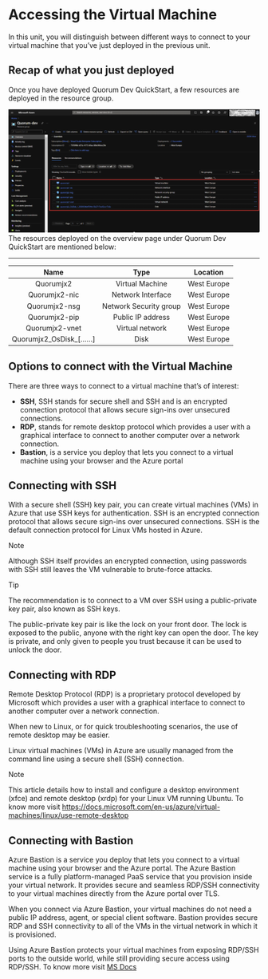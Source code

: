 # Accessing the Virtual Machine

In this unit, you will distinguish between different ways to connect to your virtual machine that you’ve just deployed in the previous unit.

## Recap of what you just deployed

Once you have deployed Quorum Dev QuickStart, a few resources are deployed in the resource group.

![Screenshot of all the resources created](/media/4.1-Resouces_deployed.png)
The resources deployed on the overview page under Quorum Dev QuickStart are mentioned below:

----------------------------------------------------------------------------------------------------
| Name | Type | Location |
| :---: | :---: | :---: |
| Quorumjx2 | Virtual Machine | West Europe |
| Quorumjx2-nic | Network Interface | West Europe |
| Quorumjx2-nsg | Network Security group | West Europe |
| Quorumjx2-pip | Public IP address | West Europe |
| Quorumjx2-vnet | Virtual network | West Europe |
| Quorumjx2_OsDisk_[……] | Disk | West Europe |

## Options to connect with the Virtual Machine

There are three ways to connect to a virtual machine that’s of interest:

- **SSH**, SSH stands for secure shell and SSH and is an encrypted connection protocol that allows secure sign-ins over unsecured connections.
- **RDP**, stands for remote desktop protocol which provides a user with a graphical interface to connect to another computer over a network connection.
- **Bastion**, is a service you deploy that lets you connect to a virtual machine using your browser and the Azure portal

## Connecting with SSH

With a secure shell (SSH) key pair, you can create virtual machines (VMs) in Azure that use SSH keys for authentication. SSH is an encrypted connection protocol that allows secure sign-ins over unsecured connections. SSH is the default connection protocol for Linux VMs hosted in Azure.  

> [!NOTE]  
>
> Although SSH itself provides an encrypted connection, using passwords with SSH still leaves the VM vulnerable to brute-force attacks.  

> [!TIP]
>
> The recommendation is to connect to a VM over SSH using a public-private key pair, also known as SSH keys.  

The public-private key pair is like the lock on your front door. The lock is exposed to the public, anyone with the right key can open the door. The key is private, and only given to people you trust because it can be used to unlock the door.

## Connecting with RDP

Remote Desktop Protocol (RDP) is a proprietary protocol developed by Microsoft which provides a user with a graphical interface to connect to another computer over a network connection.  

When new to Linux, or for quick troubleshooting scenarios, the use of remote desktop may be easier.

Linux virtual machines (VMs) in Azure are usually managed from the command line using a secure shell (SSH) connection.  

> [!NOTE]
>
> This article details how to install and configure a desktop environment (xfce) and remote desktop (xrdp) for your Linux VM running Ubuntu. To know more visit <https://docs.microsoft.com/en-us/azure/virtual-machines/linux/use-remote-desktop>

## Connecting with Bastion

Azure Bastion is a service you deploy that lets you connect to a virtual machine using your browser and the Azure portal. The Azure Bastion service is a fully platform-managed PaaS service that you provision inside your virtual network. It provides secure and seamless RDP/SSH connectivity to your virtual machines directly from the Azure portal over TLS.  

When you connect via Azure Bastion, your virtual machines do not need a public IP address, agent, or special client software. Bastion provides secure RDP and SSH connectivity to all of the VMs in the virtual network in which it is provisioned.  

Using Azure Bastion protects your virtual machines from exposing RDP/SSH ports to the outside world, while still providing secure access using RDP/SSH. To know more visit [MS Docs](https://docs.microsoft.com/en-us/azure/bastion/bastion-overview)